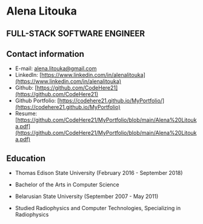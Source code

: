 <!--### Hi there 👋-->

# Alena Litouka
## FULL-STACK SOFTWARE ENGINEER

## Contact information
* E-mail: alena.litouka@gmail.com
* LinkedIn: [https://www.linkedin.com/in/alenalitouka](https://www.linkedin.com/in/alenalitouka)
* Github: [https://github.com/CodeHere21](https://github.com/CodeHere21)
* Github Portfolio: [https://codehere21.github.io/MyPortfolio/](https://codehere21.github.io/MyPortfolio)
* Resume: [https://github.com/CodeHere21/MyPortfolio/blob/main/Alena%20Litouka.pdf](https://github.com/CodeHere21/MyPortfolio/blob/main/Alena%20Litouka.pdf)

## Education
* Thomas Edison State University (February 2016 - September 2018)
* Bachelor of the Arts in Computer Science

* Belarusian State University (September 2007 - May 2011)
* Studied Radiophysics and Computer Technologies, Specializing in Radiophysics


<!--
**CodeHere21/CodeHere21** is a ✨ _special_ ✨ repository because its `README.md` (this file) appears on your GitHub profile.

Here are some ideas to get you started:

- 🔭 I’m currently working on ...
- 🌱 I’m currently learning ...
- 👯 I’m looking to collaborate on ...
- 🤔 I’m looking for help with ...
- 💬 Ask me about ...
- 📫 How to reach me: ...
- 😄 Pronouns: ...
- ⚡ Fun fact: ...
-->
